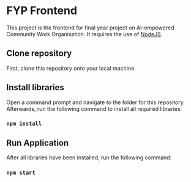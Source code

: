 # FYP Frontend

This project is the frontend for final year project on AI-empowered Community Work Organisation. It requires the use of [NodeJS](https://nodejs.org/en/).

## Clone repository

First, clone this repository onto your local machine.

## Install libraries

Open a command prompt and navigate to the folder for this repository. Afterwards, run the following command to install all required libraries:

### `npm install`

## Run Application

After all libraries have been installed, run the following command:

### `npm start`